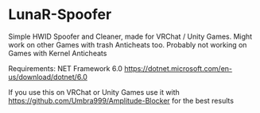 # LunaR-Spoofer

Simple HWID Spoofer and Cleaner, made for VRChat / Unity Games. Might work on other Games with trash Anticheats too. Probably not working on Games with Kernel Anticheats

Requirements: NET Framework 6.0 https://dotnet.microsoft.com/en-us/download/dotnet/6.0

If you use this on VRChat or Unity Games use it with https://github.com/Umbra999/Amplitude-Blocker for the best results
